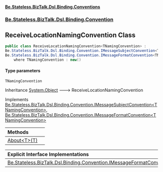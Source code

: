 #### [Be.Stateless.BizTalk.Dsl.Binding.Conventions](README.md 'README')
### [Be.Stateless.BizTalk.Dsl.Binding.Convention](Be.Stateless.BizTalk.Dsl.Binding.Convention.md 'Be.Stateless.BizTalk.Dsl.Binding.Convention')

## ReceiveLocationNamingConvention<TNamingConvention> Class

```csharp
public class ReceiveLocationNamingConvention<TNamingConvention> :
Be.Stateless.BizTalk.Dsl.Binding.Convention.IMessageSubjectConvention<TNamingConvention>,
Be.Stateless.BizTalk.Dsl.Binding.Convention.IMessageFormatConvention<TNamingConvention>
    where TNamingConvention : new()
```
#### Type parameters

<a name='Be.Stateless.BizTalk.Dsl.Binding.Convention.ReceiveLocationNamingConvention_TNamingConvention_.TNamingConvention'></a>

`TNamingConvention`

Inheritance [System.Object](https://docs.microsoft.com/en-us/dotnet/api/System.Object 'System.Object') &#129106; ReceiveLocationNamingConvention<TNamingConvention>

Implements [Be.Stateless.BizTalk.Dsl.Binding.Convention.IMessageSubjectConvention&lt;](IMessageSubjectConvention_TNamingConvention_.md 'Be.Stateless.BizTalk.Dsl.Binding.Convention.IMessageSubjectConvention<TNamingConvention>')[TNamingConvention](ReceiveLocationNamingConvention_TNamingConvention_.md#Be.Stateless.BizTalk.Dsl.Binding.Convention.ReceiveLocationNamingConvention_TNamingConvention_.TNamingConvention 'Be.Stateless.BizTalk.Dsl.Binding.Convention.ReceiveLocationNamingConvention<TNamingConvention>.TNamingConvention')[&gt;](IMessageSubjectConvention_TNamingConvention_.md 'Be.Stateless.BizTalk.Dsl.Binding.Convention.IMessageSubjectConvention<TNamingConvention>'), [Be.Stateless.BizTalk.Dsl.Binding.Convention.IMessageFormatConvention&lt;](IMessageFormatConvention_TNamingConvention_.md 'Be.Stateless.BizTalk.Dsl.Binding.Convention.IMessageFormatConvention<TNamingConvention>')[TNamingConvention](ReceiveLocationNamingConvention_TNamingConvention_.md#Be.Stateless.BizTalk.Dsl.Binding.Convention.ReceiveLocationNamingConvention_TNamingConvention_.TNamingConvention 'Be.Stateless.BizTalk.Dsl.Binding.Convention.ReceiveLocationNamingConvention<TNamingConvention>.TNamingConvention')[&gt;](IMessageFormatConvention_TNamingConvention_.md 'Be.Stateless.BizTalk.Dsl.Binding.Convention.IMessageFormatConvention<TNamingConvention>')

| Methods | |
| :--- | :--- |
| [About&lt;T&gt;(T)](ReceiveLocationNamingConvention_TNamingConvention_.About_T_(T).md 'Be.Stateless.BizTalk.Dsl.Binding.Convention.ReceiveLocationNamingConvention<TNamingConvention>.About<T>(T)') | |

| Explicit Interface Implementations | |
| :--- | :--- |
| [Be.Stateless.BizTalk.Dsl.Binding.Convention.IMessageFormatConvention&lt;TNamingConvention&gt;.FormattedAs](ReceiveLocationNamingConvention_TNamingConvention_.Be.Stateless.BizTalk.Dsl.Binding.Convention.IMessageFormatConvention_TNamingConvention_.FormattedAs.md 'Be.Stateless.BizTalk.Dsl.Binding.Convention.ReceiveLocationNamingConvention<TNamingConvention>.Be.Stateless.BizTalk.Dsl.Binding.Convention.IMessageFormatConvention<TNamingConvention>.FormattedAs') | |
